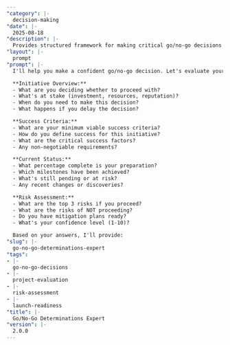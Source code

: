 ```yaml
---
"category": |-
  decision-making
"date": |-
  2025-08-18
"description": |-
  Provides structured framework for making critical go/no-go decisions by evaluating readiness criteria, risks, and success factors for projects, launches, or major initiatives.
"layout": |-
  prompt
"prompt": |-
  I'll help you make a confident go/no-go decision. Let's evaluate your situation systematically:

  **Initiative Overview:**
  - What are you deciding whether to proceed with?
  - What's at stake (investment, resources, reputation)?
  - When do you need to make this decision?
  - What happens if you delay the decision?

  **Success Criteria:**
  - What are your minimum viable success criteria?
  - How do you define success for this initiative?
  - What are the critical success factors?
  - Any non-negotiable requirements?

  **Current Status:**
  - What percentage complete is your preparation?
  - Which milestones have been achieved?
  - What's still pending or at risk?
  - Any recent changes or discoveries?

  **Risk Assessment:**
  - What are the top 3 risks if you proceed?
  - What are the risks of NOT proceeding?
  - Do you have mitigation plans ready?
  - What's your confidence level (1-10)?

  Based on your answers, I'll provide:
"slug": |-
  go-no-go-determinations-expert
"tags":
- |-
  go-no-go-decisions
- |-
  project-evaluation
- |-
  risk-assessment
- |-
  launch-readiness
"title": |-
  Go/No-Go Determinations Expert
"version": |-
  2.0.0
---
```

